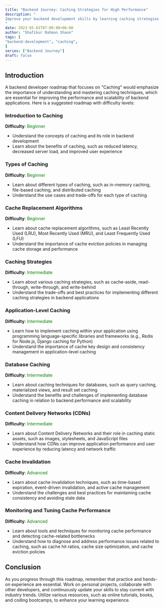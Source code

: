 ```yaml
---
title: "Backend Journey: Caching Strategies for High Performance"
description: "
Improve your backend development skills by learning caching strategies for high-performance applications. Understand the importance of caching, popular caching techniques, and best practices for implementing caching in your backend projects.
"
date: 2023-05-01T07:00:00+06:00
author: "Shafikur Rahman Shaon"
tags: [
"backend-development", "caching",
]
series: ["Backend Journey"]
draft: false
---
```

## Introduction
A backend developer roadmap that focuses on "Caching" would emphasize the importance of understanding and mastering caching techniques, which are essential for improving the performance and scalability of backend applications. Here is a suggested roadmap with difficulty levels:

### Introduction to Caching
**Difficulty**:  <span style="color:green">Beginner</span>

- Understand the concepts of caching and its role in backend development
- Learn about the benefits of caching, such as reduced latency, decreased server load, and improved user experience

### Types of Caching
**Difficulty**:  <span style="color:green">Beginner</span>

- Learn about different types of caching, such as in-memory caching, file-based caching, and distributed caching
- Understand the use cases and trade-offs for each type of caching

### Cache Replacement Algorithms
**Difficulty**:  <span style="color:green">Beginner</span>

- Learn about cache replacement algorithms, such as Least Recently Used (LRU), Most Recently Used (MRU), and Least Frequently Used (LFU)
- Understand the importance of cache eviction policies in managing cache storage and performance

### Caching Strategies
**Difficulty**:  <span style="color:green">Intermediate</span>

- Learn about various caching strategies, such as cache-aside, read-through, write-through, and write-behind
- Understand the trade-offs and best practices for implementing different caching strategies in backend applications

### Application-Level Caching
**Difficulty**:  <span style="color:green">Intermediate</span>

- Learn how to implement caching within your application using programming language-specific libraries and frameworks (e.g., Redis for Node.js, Django caching for Python)
- Understand the importance of cache key design and consistency management in application-level caching

### Database Caching
**Difficulty**:  <span style="color:green">Intermediate</span>

- Learn about caching techniques for databases, such as query caching, materialized views, and result set caching
- Understand the benefits and challenges of implementing database caching in relation to backend performance and scalability

### Content Delivery Networks (CDNs)
**Difficulty**:  <span style="color:green">Intermediate</span>

- Learn about Content Delivery Networks and their role in caching static assets, such as images, stylesheets, and JavaScript files
- Understand how CDNs can improve application performance and user experience by reducing latency and network traffic

### Cache Invalidation
**Difficulty**:  <span style="color:green">Advanced</span>

- Learn about cache invalidation techniques, such as time-based expiration, event-driven invalidation, and active cache management
- Understand the challenges and best practices for maintaining cache consistency and avoiding stale data

### Monitoring and Tuning Cache Performance
**Difficulty**:  <span style="color:green">Advanced</span>

- Learn about tools and techniques for monitoring cache performance and detecting cache-related bottlenecks
- Understand how to diagnose and address performance issues related to caching, such as cache hit ratios, cache size optimization, and cache eviction policies


## Conclusion
As you progress through this roadmap, remember that practice and hands-on experience are essential. Work on personal projects, collaborate with other developers, and continuously update your skills to stay current with industry trends. Utilize various resources, such as online tutorials, books, and coding bootcamps, to enhance your learning experience.

